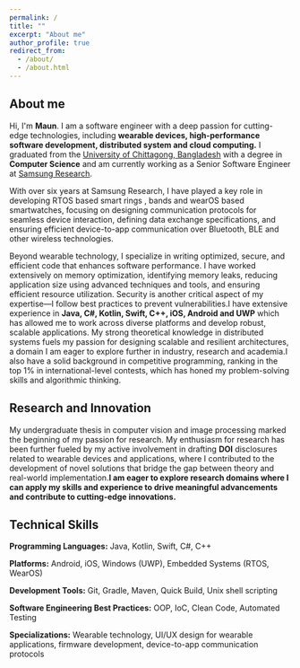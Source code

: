 ```yaml
---
permalink: /
title: ""
excerpt: "About me"
author_profile: true
redirect_from: 
  - /about/
  - /about.html
---
```



## About me
Hi, I'm __Maun__.
I am a software engineer with a deep passion for cutting-edge technologies, including **wearable devices, high-performance software development, distributed system and cloud computing.** I graduated from the [University of Chittagong, Bangladesh](https://cu.ac.bd/v2/) with a degree in **Computer Science** and am currently working as a Senior Software Engineer at [Samsung Research](https://research.samsung.com/srbd).

With over six years at Samsung Research, I have played a key role in developing RTOS based smart rings , bands and wearOS based smartwatches, focusing on designing communication protocols for seamless device interaction, defining data exchange specifications, and ensuring efficient device-to-app communication over Bluetooth, BLE and other wireless technologies.

Beyond wearable technology, I specialize in writing optimized, secure, and efficient code that enhances software performance. I have worked extensively on memory optimization, identifying memory leaks, reducing application size using advanced techniques and tools, and ensuring efficient resource utilization. Security is another critical aspect of my expertise—I follow best practices to prevent vulnerabilities.I have extensive experience in **Java, C#, Kotlin, Swift, C++, iOS, Android and UWP** which has allowed me to work across diverse platforms and develop robust, scalable applications. My strong theoretical knowledge in distributed systems fuels my passion for designing scalable and resilient architectures, a domain I am eager to explore further in industry, research and academia.I also have a solid background in competitive programming, ranking in the top 1% in international-level contests, which has honed my problem-solving skills and algorithmic thinking.

## Research and Innovation
My undergraduate thesis in computer vision and image processing marked the beginning of my passion for research. My enthusiasm for research has been further fueled by my active involvement in drafting **DOI** disclosures related to wearable devices and applications, where I contributed to the development of novel solutions that bridge the gap between theory and real-world implementation.**I am eager to explore research domains where I can apply my skills and experience to drive meaningful advancements and contribute to cutting-edge innovations.**

## Technical Skills
**Programming Languages:** Java, Kotlin, Swift, C#, C++

**Platforms:** Android, iOS, Windows (UWP), Embedded Systems (RTOS, WearOS)

**Development Tools:** Git, Gradle, Maven, Quick Build, Unix shell scripting

**Software Engineering Best Practices:** OOP, IoC, Clean Code, Automated Testing

**Specializations:** Wearable technology, UI/UX design for wearable applications, firmware development, device-to-app communication protocols
